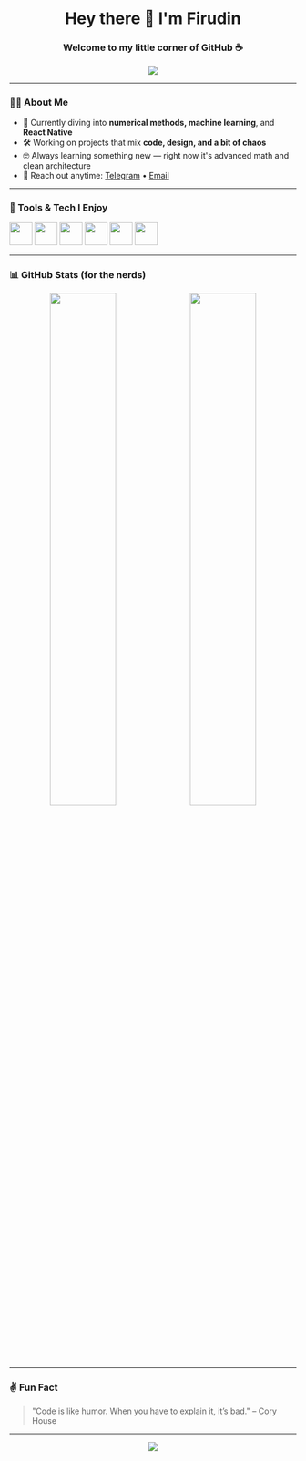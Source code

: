 <h1 align="center">Hey there 👋 I'm Firudin</h1>
<h3 align="center">Welcome to my little corner of GitHub ☕</h3>

<p align="center">
  <img src="https://readme-typing-svg.herokuapp.com?color=00bfff&lines=Just+building+cool+things...;Loving+code+and+learning;Always+curious+%F0%9F%8C%90" />
</p>

---

### 🙋‍♂️ About Me

- 🧠 Currently diving into **numerical methods, machine learning**, and **React Native**
- 🛠️ Working on projects that mix **code, design, and a bit of chaos**
- 🤓 Always learning something new — right now it's advanced math and clean architecture
- 📨 Reach out anytime: [Telegram](https://t.me/username) • [Email](mailto:youremail@example.com)

---

### 🧰 Tools & Tech I Enjoy

<p align="left">
  <img src="https://cdn.jsdelivr.net/gh/devicons/devicon/icons/python/python-original.svg" height="40" />
  <img src="https://cdn.jsdelivr.net/gh/devicons/devicon/icons/javascript/javascript-original.svg" height="40" />
  <img src="https://cdn.jsdelivr.net/gh/devicons/devicon/icons/react/react-original.svg" height="40" />
  <img src="https://cdn.jsdelivr.net/gh/devicons/devicon/icons/nodejs/nodejs-original.svg" height="40" />
  <img src="https://cdn.jsdelivr.net/gh/devicons/devicon/icons/git/git-original.svg" height="40" />
  <img src="https://cdn.jsdelivr.net/gh/devicons/devicon/icons/linux/linux-original.svg" height="40" />
</p>

---

### 📊 GitHub Stats (for the nerds)

<p align="center">
  <img src="https://github-readme-stats.vercel.app/api?username=yourgithubusername&show_icons=true&theme=tokyonight" width="48%" />
  <img src="https://github-readme-streak-stats.herokuapp.com/?user=yourgithubusername&theme=tokyonight" width="48%" />
</p>

---

### ✌️ Fun Fact

> "Code is like humor. When you have to explain it, it’s bad." – Cory House

---

<p align="center">
  <img src="https://komarev.com/ghpvc/?username=yourgithubusername&label=Profile+visits&color=blue&style=flat" />
</p>
